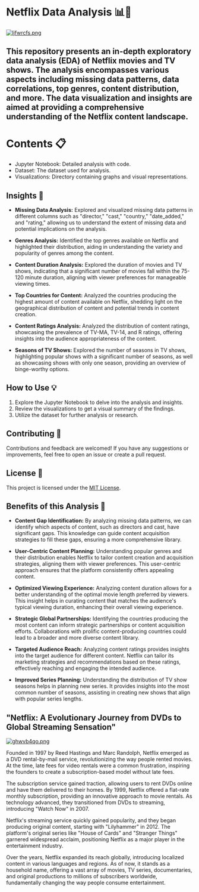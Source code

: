 # Netflix Data Analysis 📊🍿
[![ljfwrcfs.png](https://i.postimg.cc/jd2kfzWP/ljfwrcfs.png)](https://postimg.cc/1fxHhVr3)

## This repository presents an in-depth exploratory data analysis (EDA) of Netflix movies and TV shows. The analysis encompasses various aspects including missing data patterns, data correlations, top genres, content distribution, and more. The data visualization and insights are aimed at providing a comprehensive understanding of the Netflix content landscape.
# Contents 📋
- Jupyter Notebook: Detailed analysis with code.
- Dataset: The dataset used for analysis.
- Visualizations: Directory containing graphs and visual representations.


## Insights 🧐

- **Missing Data Analysis:** Explored and visualized missing data patterns in different columns such as "director," "cast," "country," "date_added," and "rating," allowing us to understand the extent of missing data and potential implications on the analysis.

- **Genres Analysis:** Identified the top genres available on Netflix and highlighted their distribution, aiding in understanding the variety and popularity of genres among the content.

- **Content Duration Analysis:** Explored the duration of movies and TV shows, indicating that a significant number of movies fall within the 75-120 minute duration, aligning with viewer preferences for manageable viewing times.

- **Top Countries for Content:** Analyzed the countries producing the highest amount of content available on Netflix, shedding light on the geographical distribution of content and potential trends in content creation.

- **Content Ratings Analysis:** Analyzed the distribution of content ratings, showcasing the prevalence of TV-MA, TV-14, and R ratings, offering insights into the audience appropriateness of the content.

- **Seasons of TV Shows:** Explored the number of seasons in TV shows, highlighting popular shows with a significant number of seasons, as well as showcasing shows with only one season, providing an overview of binge-worthy options.

## How to Use 💡

1. Explore the Jupyter Notebook to delve into the analysis and insights.
2. Review the visualizations to get a visual summary of the findings.
3. Utilize the dataset for further analysis or research.

## Contributing 🤝

Contributions and feedback are welcomed! If you have any suggestions or improvements, feel free to open an issue or create a pull request.

## License 📜

This project is licensed under the [MIT License](LICENSE).



## Benefits of this Analysis 🌟

- **Content Gap Identification:** By analyzing missing data patterns, we can identify which aspects of content, such as directors and cast, have significant gaps. This knowledge can guide content acquisition strategies to fill these gaps, ensuring a more comprehensive library.

- **User-Centric Content Planning:** Understanding popular genres and their distribution enables Netflix to tailor content creation and acquisition strategies, aligning them with viewer preferences. This user-centric approach ensures that the platform consistently offers appealing content.

- **Optimized Viewing Experience:** Analyzing content duration allows for a better understanding of the optimal movie length preferred by viewers. This insight helps in curating content that matches the audience's typical viewing duration, enhancing their overall viewing experience.

- **Strategic Global Partnerships:** Identifying the countries producing the most content can inform strategic partnerships or content acquisition efforts. Collaborations with prolific content-producing countries could lead to a broader and more diverse content library.

- **Targeted Audience Reach:** Analyzing content ratings provides insights into the target audience for different content. Netflix can tailor its marketing strategies and recommendations based on these ratings, effectively reaching and engaging the intended audience.

- **Improved Series Planning:** Understanding the distribution of TV show seasons helps in planning new series. It provides insights into the most common number of seasons, assisting in creating new shows that align with popular series lengths.

## "Netflix: A Evolutionary Journey from DVDs to Global Streaming Sensation"
[![ghwvb4qo.png](https://i.postimg.cc/4yhtBWKG/ghwvb4qo.png)](https://postimg.cc/wRg7Bcc4)

Founded in 1997 by Reed Hastings and Marc Randolph, Netflix emerged as a DVD rental-by-mail service, revolutionizing the way people rented movies. At the time, late fees for video rentals were a common frustration, inspiring the founders to create a subscription-based model without late fees.

The subscription service gained traction, allowing users to rent DVDs online and have them delivered to their homes. By 1999, Netflix offered a flat-rate monthly subscription, providing an innovative approach to movie rentals. As technology advanced, they transitioned from DVDs to streaming, introducing "Watch Now" in 2007.

Netflix's streaming service quickly gained popularity, and they began producing original content, starting with "Lilyhammer" in 2012. The platform's original series like "House of Cards" and "Stranger Things" garnered widespread acclaim, positioning Netflix as a major player in the entertainment industry.

Over the years, Netflix expanded its reach globally, introducing localized content in various languages and regions. As of now, it stands as a household name, offering a vast array of movies, TV series, documentaries, and original productions to millions of subscribers worldwide, fundamentally changing the way people consume entertainment.
